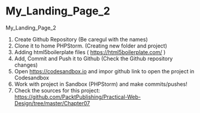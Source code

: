 # My_Landing_Page_2
My_Landing_Page_2
1) Create Github Repository (Be caregul with the names)
2) Clone it to home PHPStorm. (Creating new folder and project)
3) Adding html5boilerplate files ( https://html5boilerplate.com/ )
4) Add, Commit and Push it to Github (Check the Github repository changes)
5) Open https://codesandbox.io and impor github link to open the project in Codesandbox
6) Work with project in Sandbox (PHPStorm) and make commits/pushes!
7) Check the sources for this project: https://github.com/PacktPublishing/Practical-Web-Design/tree/master/Chapter07
